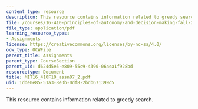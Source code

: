```yaml
---
content_type: resource
description: This resource contains information related to greedy search.
file: /courses/16-410-principles-of-autonomy-and-decision-making-fall-2010/1dde0e8551a38e3b0df82bdb671399d5_MIT16_410F10_assn07_2.pdf
file_type: application/pdf
learning_resource_types:
- Assignments
license: https://creativecommons.org/licenses/by-nc-sa/4.0/
ocw_type: OCWFile
parent_title: Assignments
parent_type: CourseSection
parent_uid: d624d5e5-e809-55c9-4390-06aea1f928bd
resourcetype: Document
title: MIT16_410F10_assn07_2.pdf
uid: 1dde0e85-51a3-8e3b-0df8-2bdb671399d5
---
```

This resource contains information related to greedy search.